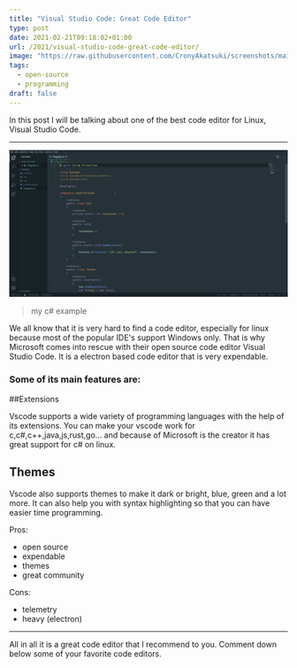 ```yaml
---
title: "Visual Studio Code: Great Code Editor"
type: post
date: 2021-02-21T09:18:02+01:00
url: /2021/visual-studio-code-great-code-editor/
image: "https://raw.githubusercontent.com/CronyAkatsuki/screenshots/main/vscode.png"
tags:
  - open-source
  - programming
draft: false
---
```


In this post I will be talking about one of the best code editor for Linux, Visual Studio Code.

<!--more-->

---

![vs-code](https://raw.githubusercontent.com/CronyAkatsuki/screenshots/main/vscode.png)

> my c# example

We all know that it is very hard to find a code editor, especially for linux because most of the popular IDE's support Windows only. That is why Microsoft comes into rescue with their open source code editor Visual Studio Code. It is a electron based code editor that is very expendable. 

### Some of its main features are:

##Extensions

Vscode supports a wide variety of programming languages with the help of its extensions. You can make your vscode work for c,c#,c++,java,js,rust,go... and because of Microsoft is the creator it has great support for c# on linux.

## Themes

Vscode also supports themes to make it dark or  bright, blue, green and a lot more. It can also help you with syntax highlighting so that you can have easier time programming.

Pros:

- open source
- expendable
- themes
- great community

Cons:

- telemetry
- heavy (electron)

---

All in all it is a great code editor that I recommend to you. Comment down below some of your favorite code editors.
